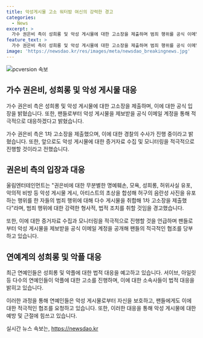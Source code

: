 ```yaml
---
title: 악성게시물 고소 워터밤 여신의 강력한 경고
categories:
  - News
excerpt: >
  가수 권은비 측이 성희롱 및 악성 게시물에 대한 고소장을 제출하며 범죄 행위를 공식 이메일로 제보 요청했다. 소속사는 명예훼손, 모욕, 성희롱 등의 악성 게시물을 고발하고 경찰 수사에 협조하고 있으며, 팬들도 이메일로 악성 게시물을 제보하는 것을 권고했다. 최근 연예인들이 악플에 대해 법적 조치를 예고하는 가운데, 서이브, 아일릿 등도 악플 고소에 대한 입장을 밝히고 있다. (150자)
feature_text: >
  가수 권은비 측이 성희롱 및 악성 게시물에 대한 고소장을 제출하며 범죄 행위를 공식 이메일로 제보 요청했다. 소속사는 명예훼손, 모욕, 성희롱 등의 악성 게시물을 고발하고 경찰 수사에 협조하고 있으며, 팬들도 이메일로 악성 게시물을 제보하는 것을 권고했다. 최근 연예인들이 악플에 대해 법적 조치를 예고하는 가운데, 서이브, 아일릿 등도 악플 고소에 대한 입장을 밝히고 있다. (150자)
image: 'https://newsdao.kr/res/images/meta/newsdao_breakingnews.jpg'
---
```


<p><img src="https://newsdao.kr/res/images/meta/newsdao_breakingnews.jpg" alt="pcversion 속보" /></p>

<h2 data-ke-size="size26">가수 권은비, 성희롱 및 악성 게시물 대응</h2>

<p>가수 권은비 측은 성희롱 및 악성 게시물에 대한 고소장을 제출하며, 이에 대한 공식 입장을 밝혔습니다. 또한, 팬들로부터 악성 게시물을 제보받을 공식 이메일 계정을 통해 적극적으로 대응하겠다고 밝혔습니다.</p>

<p data-ke-size="size16">가수 권은비 측은 1차 고소장을 제출했으며, 이에 대한 경찰의 수사가 진행 중이라고 밝혔습니다. 또한, 앞으로도 악성 게시물에 대한 증거자료 수집 및 모니터링을 적극적으로 진행할 것이라고 전했습니다.</p>

<h2 data-ke-size="size26">권은비 측의 입장과 대응</h2>

<p>울림엔터테인먼트는 "권은비에 대한 무분별한 명예훼손, 모욕, 성희롱, 허위사실 유포, 악의적 비방 등 악성 게시물 게시, 아티스트의 초상을 합성해 허구의 음란성 사진을 유포하는 행위를 한 자들의 범죄 행위에 대해 다수 게시물을 취합해 1차 고소장을 제출했다"라며, 범죄 행위에 대한 강력한 형사적, 법적 조치를 취할 것임을 경고했습니다.</p>

<p data-ke-size="size16">또한, 이에 대한 증거자료 수집과 모니터링을 적극적으로 진행할 것을 언급하며 팬들로부터 악성 게시물을 제보받을 공식 이메일 계정을 공개해 팬들의 적극적인 협조를 당부하고 있습니다.</p>

<h2 data-ke-size="size26">연예계의 성희롱 및 악플 대응</h2>

<p>최근 연예인들은 성희롱 및 악플에 대한 법적 대응을 예고하고 있습니다. 서이브, 아일릿 등 다수의 연예인들이 악플에 대한 고소를 진행하며, 이에 대한 소속사들이 법적 대응을 밝히고 있습니다.</p>

<p data-ke-size="size16">이러한 과정을 통해 연예인들은 악성 게시물로부터 자신을 보호하고, 팬들에게도 이에 대한 적극적인 협조를 요청하고 있습니다. 또한, 이러한 대응을 통해 악성 게시물에 대한 예방 및 근절에 힘쓰고 있습니다.</p>
실시간 뉴스 속보는, <a href="https://newsdao.kr" rel="dofollow">https://newsdao.kr</a>


